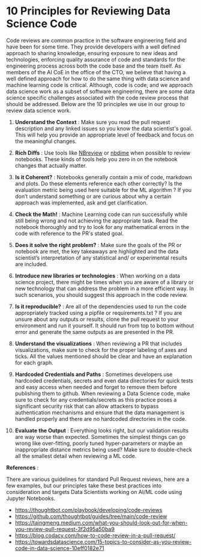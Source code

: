 # 10 Principles for Reviewing Data Science Code

Code reviews are common practice in the software engineering field and have been for some time. They provide developers with a well defined approach to sharing knowledge, ensuring exposure to new ideas and technologies, enforcing quality assurance of code and standards for the engineering process across both the code base and the team itself. As members of the AI CoE in the office of the CTO, we believe that having a well defined approach for how to do the same thing with data science and machine learning code is critical. Although, code is code, and we approach data science work as a subset of software engineering, there are some data science specific challenges associated with the code review process that should be addressed. Below are the 10 principles we use in our group to review data science work.

1. **Understand the Context** : Make sure you read the pull request description and any linked issues so you know the data scientist's goal. This will help you provide an appropriate level of feedback and focus on the meaningful changes. 

2. **Rich Diffs** : Use tools like [NBreview](https://www.reviewnb.com/) or [nbdime](https://github.com/jupyter/nbdime) when possible to review notebooks. These kinds of tools help you zero in on the notebook changes that actually matter. 

3. **Is it Coherent?** : Notebooks generally contain a mix of code, markdown and plots. Do these elements reference each other correctly? Is the evaluation metric being used here suitable for the ML algorithm ? If you don’t understand something or are curious about why a certain approach was implemented, ask and get clarification.

4. **Check the Math!** : Machine Learning code can run successfully while still being wrong and not achieving the appropriate task. Read the notebook thoroughly and try to look for any mathematical errors in the code with reference to the PR's stated goal. 

5. **Does it solve the right problem?** : Make sure the goals of the PR or notebook are met, the key takeaways are highlighted and the data scientist’s interpretation of any statistical and/ or experimental results are included.

6. **Introduce new libraries or technologies** : When working on a data science project, there might be times when you are aware of a library or new technology that can address the problem in a more efficient way. In such scenarios, you should suggest this approach in the code review.

7. **Is it reproducible?** : Are all of the dependencies used to run the code appropriately tracked using a pipfile or requirements.txt ? If you are unsure about any outputs or results, clone the pull request to your environment and run it yourself. It should run from top to bottom without error and generate the same outputs as are presented in the PR.

8. **Understand the visualizations** : When reviewing a PR that includes visualizations, make sure to check for the proper labeling of axes and ticks. All the values mentioned should be clear and have an explanation for each graph.

9. **Hardcoded Credentials and Paths** : Sometimes developers use hardcoded credentials, secrets and even data directories for quick tests and easy access when needed and forget to remove them before publishing them to github. When reviewing a Data Science code, make sure to check for any credentials/secrets as this practice poses a significant security risk that can allow attackers to bypass authentication mechanisms and ensure that the data management is handled properly and there are no hardcoded directories in the code.

10.  **Evaluate the Output** : Everything looks right, but our validation results are way worse than expected. Sometimes the simplest things can go wrong like over-fitting, poorly tuned hyper-parameters or maybe an inappropriate distance metrics being used? Make sure to double-check all the smallest detail when reviewing a ML code.

**References** :

There are various guidelines for standard Pull Request reviews, here are a few examples, but our principles take these best practices into consideration and targets Data Scientists working on AI/ML code using Jupyter Notebooks.

* https://thoughtbot.com/playbook/developing/code-reviews
* https://github.com/thoughtbot/guides/tree/main/code-review
* https://taingmeng.medium.com/what-you-should-look-out-for-when-you-review-pull-request-3f2d95a50ba9
* https://blog.codacy.com/how-to-code-review-in-a-pull-request/
* https://towardsdatascience.com/15-topics-to-consider-as-you-review-code-in-data-science-10eff0182e71
